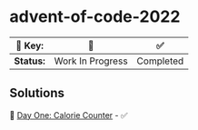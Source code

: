 # **advent-of-code-2022**

| 🔑 **Key:** | 🚧 | ✅ |
|--------|----|----|
| **Status:** | Work In Progress | Completed |

## Solutions

📌 [Day One: Calorie Counter](/day-1/) - ✅  
